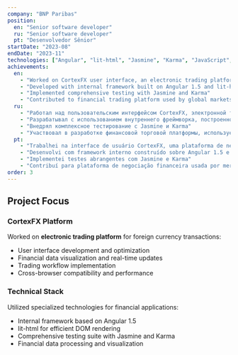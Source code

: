```yaml
---
company: "BNP Paribas"
position:
  en: "Senior software developer"
  ru: "Senior software developer"
  pt: "Desenvolvedor Sênior"
startDate: "2023-08"
endDate: "2023-11"
technologies: ["Angular", "lit-html", "Jasmine", "Karma", "JavaScript", "TypeScript"]
achievements:
  en:
    - "Worked on CortexFX user interface, an electronic trading platform for foreign currency transactions"
    - "Developed with internal framework built on Angular 1.5 and lit-html"
    - "Implemented comprehensive testing with Jasmine and Karma"
    - "Contributed to financial trading platform used by global markets"
  ru:
    - "Работал над пользовательским интерфейсом CortexFX, электронной торговой платформой для операций с иностранными валютами"
    - "Разрабатывал с использованием внутреннего фреймворка, построенного на Angular 1.5 и lit-html"
    - "Внедрял комплексное тестирование с Jasmine и Karma"
    - "Участвовал в разработке финансовой торговой платформы, используемой глобальными рынками"
  pt:
    - "Trabalhei na interface de usuário CortexFX, uma plataforma de negociação eletrônica para transações em moeda estrangeira"
    - "Desenvolvi com framework interno construído sobre Angular 1.5 e lit-html"
    - "Implementei testes abrangentes com Jasmine e Karma"
    - "Contribuí para plataforma de negociação financeira usada por mercados globais"
order: 3
---
```


## Project Focus

### CortexFX Platform
Worked on **electronic trading platform** for foreign currency transactions:
- User interface development and optimization
- Financial data visualization and real-time updates
- Trading workflow implementation
- Cross-browser compatibility and performance

### Technical Stack
Utilized specialized technologies for financial applications:
- Internal framework based on Angular 1.5
- lit-html for efficient DOM rendering
- Comprehensive testing suite with Jasmine and Karma
- Financial data processing and visualization